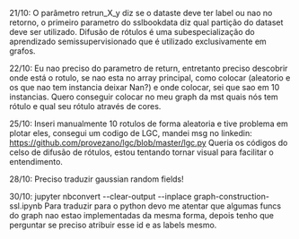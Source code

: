 21/10:
O parâmetro retrun_X_y diz se o dataste deve ter label ou nao no retorno, o primeiro parametro do sslbookdata diz qual partição do dataset deve ser utilizado.
Difusão de rótulos é uma subespecialização do aprendizado semissupervisionado que é utilizado exclusivamente em grafos.

22/10: 
Eu nao preciso do parametro de return, entretanto preciso descobrir onde está o rotulo, se nao esta no array principal, como colocar (aleatorio e os que nao tem instancia deixar Nan?) e onde colocar, sei que sao em 10 instancias. Quero conseguir colocar no meu graph da mst quais nós tem rótulo e qual seu rótulo através de cores.

25/10:
Inseri manualmente 10 rotulos de forma aleatoria e tive problema em plotar eles, consegui um codigo de LGC, mandei msg no linkedin: https://github.com/provezano/lgc/blob/master/lgc.py
Queria os códigos do celso de difusão de rótulos, estou tentando tornar visual para facilitar o entendimento.

28/10:
Preciso traduzir gaussian random fields!

30/10:
jupyter nbconvert --clear-output --inplace graph-construction-ssl.ipynb
Para traduzir para o python devo me atentar que algumas funcs do graph nao estao implementadas da mesma forma, depois tenho que perguntar se preciso atribuir esse id e as labels mesmo.